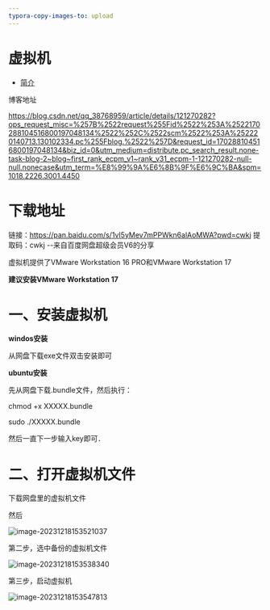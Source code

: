 ```yaml
---
typora-copy-images-to: upload
---
```


# 虚拟机

* [简介](README.md)

博客地址

https://blog.csdn.net/qq_38768959/article/details/121270282?ops_request_misc=%257B%2522request%255Fid%2522%253A%2522170288104516800197048134%2522%252C%2522scm%2522%253A%252220140713.130102334.pc%255Fblog.%2522%257D&request_id=170288104516800197048134&biz_id=0&utm_medium=distribute.pc_search_result.none-task-blog-2~blog~first_rank_ecpm_v1~rank_v31_ecpm-1-121270282-null-null.nonecase&utm_term=%E8%99%9A%E6%8B%9F%E6%9C%BA&spm=1018.2226.3001.4450

# 下载地址

链接：https://pan.baidu.com/s/1vI5yMev7mPPWkn6alAoMWA?pwd=cwkj 
提取码：cwkj 
--来自百度网盘超级会员V6的分享

虚拟机提供了VMware Workstation 16 PRO和VMware Workstation 17

**建议安装VMware Workstation 17**



# 一、安装虚拟机

**windos安装**

从网盘下载exe文件双击安装即可

**ubuntu安装**

先从网盘下载.bundle文件，然后执行：

chmod +x XXXXX.bundle

sudo ./XXXXX.bundle

然后一直下一步输入key即可．

# 二、打开虚拟机文件

下载网盘里的虚拟机文件

然后

![image-20231218153521037](https://xujunpic.oss-cn-nanjing.aliyuncs.com/image-20231218153521037.png)


第二步，选中备份的虚拟机文件

![image-20231218153538340](https://xujunpic.oss-cn-nanjing.aliyuncs.com/image-20231218153538340.png)

第三步，启动虚拟机


![image-20231218153547813](https://xujunpic.oss-cn-nanjing.aliyuncs.com/image-20231218153547813.png)
